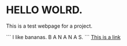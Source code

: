<html>
  <head>
<h1>HELLO WOLRD.</h1>
  </head>
  <body>
  <p>This is a test webpage for a project.</p>
  ```
    I like bananas. B A N A N A S.
 ```
    <a href="https://www.w3schools.com">This is a link</a>
  </body>
</html>
